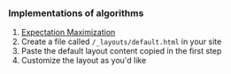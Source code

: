 ### Implementations of algorithms

1. [Expectation Maximization](https://github.com/jastern33/statistical-machine-learning/blob/master/ExpectationMaximization.html)
2. Create a file called `/_layouts/default.html` in your site
3. Paste the default layout content copied in the first step
4. Customize the layout as you'd like
